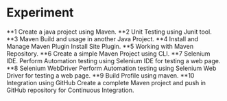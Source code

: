 # Experiment
**1	Create a java project using Maven.
**2	Unit Testing using Junit tool.
**3	Maven Build and usage in another Java Project.
**4	Install and Manage Maven Plugin Install Site Plugin.
**5	Working with Maven Repository.
**6	Create a simple Maven Project using CLI.
**7	Selenium IDE. Perform Automation testing using Selenium IDE for testing a web page.
**8	Selenium WebDriver Perform Automation testing using Selenium Web Driver for testing a web page.
**9	Build Profile using maven.
**10	Integration using GitHub Create a complete Maven project and push in GitHub repository for Continuous Integration.
